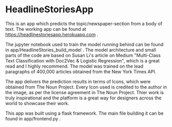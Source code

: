 # HeadlineStoriesApp
This is an app which predicts the topic/newspaper-section from a body of text. The working app can be found at https://headlinestoriesapp.herokuapp.com .

The jupyter notebook used to train the model running behind can be found in app/HeadlineStories_build_model . The model architecture and small parts of the code 
are based on Susan Li's  article on Medium "Multi-Class Text Classification with Doc2Vec & Logistic Regression", which is a great read and I highly recommend.
The model was trained on the lead paragraphs of 400,000 articles obtained from the New York Times API. 

The app delivers the prediction results in terms of Icons, which were obtained from The Noun Project. Every Icon used is credited to the author in the image, as per the license agreement in The Noun Project.
Thier work is truly inspirational and the platform is a great way for designers across the world to showcase their work.

This app was built using a flask framework. The main file building it can be found in app/frontend.py .




